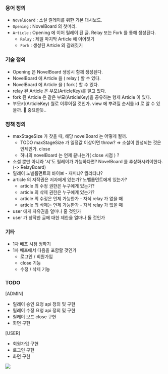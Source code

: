 ### 용어 정의
- `NovelBoard` : 소설 릴레이를 위한 기본 대시보드. 
- `Opening` : NovelBoard 의 첫머리. 
- `Article` : Opening 에 이어 릴레이 된 글. Relay 또는 Fork 를 통해 생성된다. 
  - `Relay` : 제일 마지막 Article 에 이어짓기
  - `Fork` : 생성된 Article 외 갈래짓기


### 기술 정의
- Opening 은 NovelBoard 생성시 함께 생성된다.
- NovelBoard 에  Article 을 ( relay ) 할 수 있다.
- NovelBoard 에 Article 을 ( fork ) 할 수 있다.
- relay 된 Article 은 부모(ArticleKey)를 알고 있다.
- fork 된 Article 은 같은 부모(ArticleKey)을 공유하는 형제 Article 이 있다.
- 부모키(ArticleKey) 뭘로 이루어질 것인가. view 에 뿌려질 순서를 id 로 알 수 있을까. 📌 중요한듯..


### 정책 정의
- maxStageSize 가 찻을 때, 해당 novelBoard 는 어떻게 될까.
  - TODO maxStageSize 가 일정값 이상이면 throw? => 소설이 완성되는 것은 언제인가. close
  - 하나의 novelBoard 는 언제 끝나는가( close 시점 ) ?
- 소설 뿐만 아니라 '시'도 릴레이가 가능하다면? NovelBoard 를 추상화시켜야한다. (-> RelayBoard)
- 릴레이 노벨롭먼트의 바이브 - 재미냐? 퀄리티냐?
- article 의 저작권은 저자에게 있는가? 노벨롭먼트에게 있는가?
  - article 의 수정 권한은 누구에게 있는가?
  - article 의 삭제 권한은 누구에게 있는가?
  - article 의 수정은 언제 가능한가 - 자식 relay 가 없을 때
  - article 의 삭제는 언제 가능한가 - 자식 relay 가 없을 때
- user 에게 자유권을 얼마나 줄 것인가 
- user 가 창작한 글에 대한 제한을 얼마나 둘 것인가

### 기타 
- 1차 배포 시점 정하기
- 1차 배포에서 다음을 포함할 것인가
  - 로그인 / 회원가입
  - close 기능
  - 수정 / 삭제 기능


### TODO
[ADMIN]
- 릴레이 승인 요청 api 정의 및 구현
- 릴레이 수정 요청 api 정의 및 구현
- 릴레이 보드 close 구현
- 화면 구현

[USER]
- 회원가입 구현
- 로그인 구현
- 화면 구현

![](../../../../../../Desktop/2022-11-24_19-14-31ddddd.jpeg)